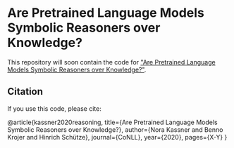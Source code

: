 # Are Pretrained Language Models  Symbolic Reasoners over Knowledge?
This repository will soon contain the code for ["Are Pretrained Language Models  Symbolic Reasoners over Knowledge?"](https://arxiv.org/abs/2006.10413).

## Citation
If you use this code, please cite:

@article{kassner2020reasoning,
  title={Are Pretrained Language Models  Symbolic Reasoners over Knowledge?},
  author={Nora Kassner and Benno Krojer and Hinrich Schütze},
  journal={CoNLL},
  year={2020},
  pages={X-Y}
}
